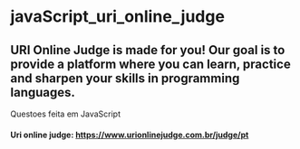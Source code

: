 # javaScript_uri_online_judge
## URI Online Judge is made for you! Our goal is to provide a platform where you can learn, practice and sharpen your skills in programming languages.
Questoes feita em JavaScript
#### Uri online judge: https://www.urionlinejudge.com.br/judge/pt

